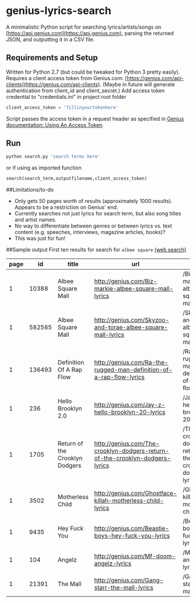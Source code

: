 # genius-lyrics-search
A minimalistic Python script for searching lyrics/artists/songs on [https://api.genius.com](https://api.genius.com), parsing the returned JSON, and outputting it in a CSV file.

## Requirements and Setup
Written for Python 2.7 (but could be tweaked for Python 3 pretty easily). Requires a client access token from Genius.com: [https://genius.com/api-clients](https://genius.com/api-clients). (Maybe in future will generate authentication from client_id and client_secret.) Add access token credential to "credentials.ini" in project root folder
```python
client_access_token = 'fillinyourtokenhere'
```
Script passes the access token in a request header as specified in [Genius documentation: Using An Access Token](https://docs.genius.com/#/using-an-access-token).

## Run
```python
python search.py 'search terms here'
```
or if using as imported function
```python
search(search_term,outputfilename,client_access_token)
```

##Limitations/to-do
* Only gets 50 pages worth of results (approximately 1000 results). Appears to be a restriction on Genius' end.
* Currently searches not just lyrics for search term, but also song titles and artist names.
* No way to differentiate between genres or between lyrics vs. text content (e.g. speeches, interviews, magazine articles, books)?
* This was just for fun!

##Sample output
First ten results for search for `albee square` [(web search)](http://genius.com/search?q=albee+square)

 page | id | title | url | path | header_image_url | annotation_count | pyongs_count | primaryartist_id | primaryartist_name | primaryartist_url | primaryartist_imageurl 
------|--------|--------------------------------|------------------------------------------------------------------------------|-------------------------------------------------------------|-------------------------------------------------------------------------------------|------------------|--------------|------------------|----------------------|------------------------------------------------|------------------------------------------------------------------------------
 1 | 10388 | Albee Square Mall | http://genius.com/Biz-markie-albee-square-mall-lyrics | /Biz-markie-albee-square-mall-lyrics | https://assets.rapgenius.com/images/default_cover_image.png?1442605042 | 1 | | 26362 | Biz Markie | http://genius.com/artists/Biz-markie | http://images.rapgenius.com/306441a47d61f6f0573172b900c3387e.350x350x1.jpg 
 1 | 582565 | Albee Square Mall | http://genius.com/Skyzoo-and-torae-albee-square-mall-lyrics | /Skyzoo-and-torae-albee-square-mall-lyrics | http://images.rapgenius.com/208ff1c245122e3ddc378e1c4e1d09e7.316x316x1.jpg | 1 | | 211611 | Skyzoo & Torae | http://genius.com/artists/Skyzoo-and-torae | http://bringingdowntheband.com/wp-content/uploads/2014/05/Torae-Skyzoo-1.jpg 
 1 | 136493 | Definition Of A Rap Flow | http://genius.com/Ra-the-rugged-man-definition-of-a-rap-flow-lyrics | /Ra-the-rugged-man-definition-of-a-rap-flow-lyrics | http://s3.amazonaws.com/rapgenius/220px-Legends_Never_Die_cover.jpg | 1 | 13 | 320 | R.A. The Rugged Man | http://genius.com/artists/Ra-the-rugged-man | http://s3.amazonaws.com/rapgenius/R_A__the_Rugged_Man_by_Gainrrom.jpg 
 1 | 236 | Hello Brooklyn 2.0 | http://genius.com/Jay-z-hello-brooklyn-20-lyrics | /Jay-z-hello-brooklyn-20-lyrics | http://s3.amazonaws.com/rapgenius/1313160888_220px-JayZ_American_Gangster_Cover.jpg | 1 | 5 | 2 | Jay Z | http://genius.com/artists/Jay-z | http://images.rapgenius.com/0d53c56a247ef39e4106718deb95f347.1000x500x1.jpg 
 1 | 1705 | Return of the Crooklyn Dodgers | http://genius.com/The-crooklyn-dodgers-return-of-the-crooklyn-dodgers-lyrics | /The-crooklyn-dodgers-return-of-the-crooklyn-dodgers-lyrics | http://images.rapgenius.com/d3e0fd1b9ceea7995279034310c0480c.600x600x1.jpg | 1 | 3 | 861 | The Crooklyn Dodgers | http://genius.com/artists/The-crooklyn-dodgers 
 1 | 3502 | Motherless Child | http://genius.com/Ghostface-killah-motherless-child-lyrics | /Ghostface-killah-motherless-child-lyrics | http://s3.amazonaws.com/rapgenius/220px-SunsetPark-Soundtrack.jpg | 1 | 2 | 20 | Ghostface Killah | http://genius.com/artists/Ghostface-killah | http://images.rapgenius.com/227de22e535416c2ec2a6f012f37c9ef.620x400x1.jpg 
 1 | 9435 | Hey Fuck You | http://genius.com/Beastie-boys-hey-fuck-you-lyrics | /Beastie-boys-hey-fuck-you-lyrics | http://images.rapgenius.com/b9e5dde07b233ec5f15e77eb14777437.400x400x1.jpg | 1 | | 329 | Beastie Boys | http://genius.com/artists/Beastie-boys | http://images.rapgenius.com/28a945e64fc4b3c0e6ce96486f6e4df3.450x450x1.jpg 
 1 | 104 | Angelz | http://genius.com/Mf-doom-angelz-lyrics | /Mf-doom-angelz-lyrics | http://s3.amazonaws.com/rapgenius/1365973654_Born-like-this.jpg | 1 | 1 | 70 | MF DOOM | http://genius.com/artists/Mf-doom | http://s3.amazonaws.com/rapgenius/mf%20doom_jpg_630x420_q85.jpg 
 1 | 21391 | The Mall | http://genius.com/Gang-starr-the-mall-lyrics | /Gang-starr-the-mall-lyrics | http://s3.amazonaws.com/rapgenius/1361526754_Gang-Starr-Moment-Of-Truth.jpg | 1 | 1 | 220 | Gang Starr | http://genius.com/artists/Gang-starr | http://s3.amazonaws.com/rapgenius/gang-starr-dj-premier-guru.jpg 
